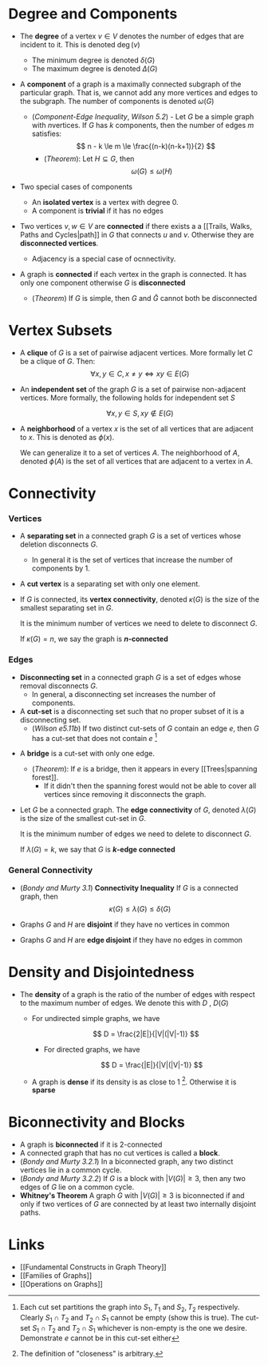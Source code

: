 # Degree and Components
* The **degree** of a vertex $v\in V$ denotes the number of edges that are incident to it. This is denoted $\deg(v)$
	* The minimum degree is denoted $\delta(G)$
	* The maximum degree is denoted $\Delta(G)$

* A **component** of a graph is a maximally connected subgraph of the particular graph. That is, we cannot add any more vertices and edges to the subgraph. The number of components is denoted $\omega(G)$
	* (*Component-Edge Inequality*, *Wilson 5.2*) - Let $G$ be a simple graph with $n$vertices. If $G$ has $k$ components, then the number of edges $m$ satisfies:
	  $$
	  n - k \le m \le \frac{(n-k)(n-k+1)}{2}
	  $$
	  * (*Theorem*): Let $H\subseteq G$, then 
	    $$
	    \omega(G) \le \omega(H)
	    $$

* Two special cases of components
	* An **isolated vertex** is a vertex with degree $0$.
	* A component is **trivial** if it has no edges

* Two vertices $v,w\in V$ are **connected** if there exists a a [[Trails, Walks, Paths and Cycles|path]] in $G$ that connects $u$ and $v$. Otherwise they are **disconnected vertices**.
	* Adjacency is a special case of ocnnectivity.

* A graph is **connected** if each vertex in the graph is connected.  It has only one component otherwise $G$ is **disconnected**
	* (*Theorem*) If $G$ is simple, then $G$ and $\bar{G}$ cannot both be disconnected

# Vertex Subsets
* A **clique** of $G$ is a set of pairwise adjacent vertices. More formally let $C$ be a clique of $G$. Then: 
  $$
  \forall x,y\in C, x\ne y\iff xy\in E(G)
  $$
* An **independent set** of the graph $G$ is a set of pairwise non-adjacent vertices. More formally, the following holds for independent set $S$
    
    $$
    \forall x,y\in S, xy \notin E(G)
    $$
* A **neighborhood** of a vertex $x$ is the set of all vertices that are adjacent to $x$. This is denoted as $\phi(x)$. 
  
  We can generalize it to a set of vertices $A$. The neighborhood of $A$, denoted $\phi(A)$ is the set of all vertices that are adjacent to a vertex in $A$.

# Connectivity
### Vertices
* A **separating set** in a connected graph $G$ is a set of vertices whose deletion disconnects $G$.
	* In general it is the set of vertices that increase the number of components by $1$.
* A **cut vertex** is a separating set with only one element.

* If $G$ is connected, its **vertex connectivity**, denoted $\kappa(G)$ is the size of the smallest separating set in $G$.
  
  It is the minimum number of vertices we need to delete to disconnect $G$.
  
  If $\kappa(G)=n$, we say the graph is **$n$-connected**

### Edges
*  **Disconnecting set** in a connected graph $G$ is a set of edges whose removal disconnects $G$. 
	* In general, a disconnecting set increases the number of components.
* A **cut-set** is a disconnecting set such that no proper subset of it is a disconnecting set.
	* (*Wilson e5.11b*) If two distinct cut-sets of $G$ contain an edge $e$, then $G$ has a cut-set that does not contain $e$  [^2]

[^2]: Each cut set partitions the graph into $S_1,T_1$ and $S_2,T_2$ respectively. Clearly $S_1\cap T_2$ and $T_2\cap S_1$ cannot be empty (show this is true). The cut-set $S_1\cap T_2$ and $T_2\cap S_1$ whichever is non-empty is the one we desire. Demonstrate $e$ cannot be in this cut-set either 

* A **bridge** is a cut-set with only one edge.
	* (*Theorem*): If $e$ is a bridge, then it appears in every [[Trees|spanning forest]]. 
		* If it didn't then the spanning forest would not be able to cover all vertices since removing it disconnects the graph.

* Let $G$ be a connected graph. The **edge connectivity** of $G$, denoted $\lambda(G)$ is the size of the smallest cut-set in $G$.
  
  It is the minimum number of edges we need to delete to disconnect $G$. 
  
  If $\lambda(G) = k$, we say that $G$ is **$k$-edge connected**

### General Connectivity
* (*Bondy and Murty 3.1*) **Connectivity Inequality**  If $G$ is a connected graph, then 
$$
\kappa(G) \le \lambda(G) \le \delta (G)
$$

* Graphs $G$ and $H$ are **disjoint** if they have no vertices in common 
* Graphs $G$ and $H$ are **edge disjoint** if they have no edges in common

# Density and Disjointedness
* The **density** of a graph is the ratio of the number of edges with respect to the maximum number of edges. We denote this with $D$ , $D(G)$
	* For undirected simple graphs, we have 
	  
	  $$
	  D = \frac{2|E|}{|V|(|V|-1)}
	  $$
	  * For directed graphs, we have 
	    
	    $$
	    D = \frac{|E|}{|V|(|V|-1)}
	    $$
	* A graph is **dense** if its density is as close to $1$ [^1]. Otherwise it is **sparse**

[^1]: The definition of "closeness" is arbitrary.
# Biconnectivity and Blocks
* A graph is **biconnected** if it is $2$-connected
* A connected graph that has no cut vertices is called a **block**.
* (*Bondy and Murty 3.2.1*) In a biconnected graph, any two distinct vertices lie in a common cycle.
* (*Bondy and Murty 3.2.2*) If $G$ is a block with $|V(G)|\ge 3$, then any two edges of $G$ lie on a common cycle.
* **Whitney's Theorem** A graph $G$ with $|V(G)|\ge 3$ is biconnected if and only if two vertices of $G$ are connected by at least two internally disjoint paths.

# Links
* [[Fundamental Constructs in Graph Theory]]
* [[Families of Graphs]]
* [[Operations on Graphs]]